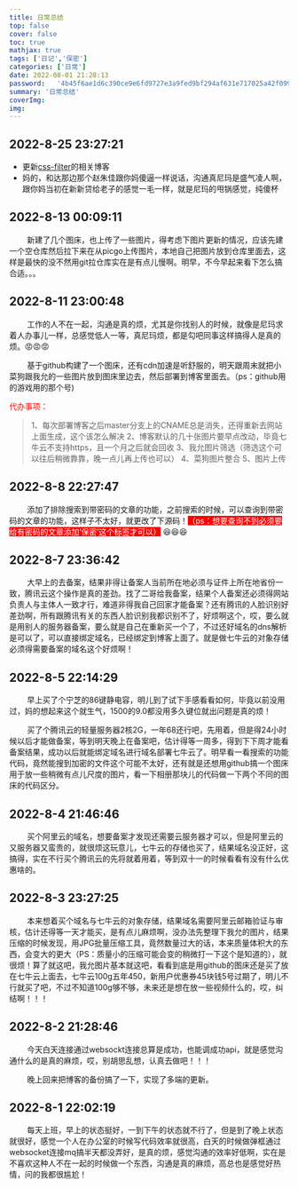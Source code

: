 ```yaml
---
title: 日常总结
top: false
cover: false
toc: true
mathjax: true
tags: ['日记','保密']
categories: ['日常']
date: 2022-08-01 21:28:13
password:	'4b45f6ae1d6c390ce9e6fd9727e3a9fed9bf294af631e717025a42f099848c8e'
summary: '日常总结'
coverImg:
img: 
---
```



## 2022-8-25 23:27:21
*	更新[css-filter](/2022/08/25/浅谈css滤镜-filter/)的相关博客
* 妈的，和达那边那个赵朱佳跟你妈傻逼一样说话，沟通真尼玛是盛气凌人啊，跟你妈当初在新新贷给老子的感觉一毛一样，就是尼玛的甩锅感觉，纯傻杯

## 2022-8-13 00:09:11
<p style="text-indent:32px;">新建了几个图床，也上传了一些图片，得考虑下图片更新的情况，应该先建一个空仓库然后拉下来在从picgo上传图片，本地自己把图片放到仓库里面去，这样是最快的没不然用git拉仓库实在是有点儿慢啊。明早，不今早起来看下怎么搞合适。。。</p>


## 2022-8-11 23:00:48
<p style="text-indent:32px;">工作的人不在一起，沟通是真的烦，尤其是你找别人的时候，就像是尼玛求着人办事儿一样，总感觉低人一等，真尼玛烦，都是勾吧同事这样搞得人是真的烦。😡😡😡</p>
<p style="text-indent:32px;">基于github构建了一个图床，还有cdn加速是听舒服的，明天跟周末就把小菜狗跟我允的一些图片放到图床里边去，然后部署到博客里面去。（ps：github用的游戏用的那个号)</p>

<font color="red">代办事项：</font>

> 1、每次部署博客之后master分支上的CNAME总是消失，还得重新去网站上面生成，这个该怎么解决
> 2、博客默认的几十张图片要早点改动，毕竟七牛云不支持https，且一个月之后就会回收
> 3、我允图片筛选（筛选这个可以往后稍微靠靠，晚一点儿再上传也可以）
> 4、菜狗图片整合
> 5、图片上传

## 2022-8-8 22:27:47
<p style="text-indent:32px;">添加了排除搜索到带密码的文章的功能，之前搜索的时候，可以查询到带密码的文章的功能，这样子不太好，就更改了下源码！<span style="background:red;color:white;">（ps：想要查询不到必须要给有密码的文章添加‘保密’这个标签才可以）</span>	😆😆😆</p>

## 2022-8-7 23:36:42
<p style="text-indent:32px;">大早上的去备案，结果非得让备案人当前所在地必须与证件上所在地省份一致，腾讯云这个操作是真的差劲。找了二哥给我备案，结果个人备案还必须得网站负责人与主体人一致才行，难道非得我自己回家才能备案？还有腾讯的人脸识别好差劲啊，所有跟腾讯有关的东西人脸识别我都识别不了，好烦啊这个，哎，要么就是用别人的服务器备案，要么就是自己在重新买一个了，不过还好域名的dns解析是可以了，可以直接绑定域名，已经绑定到博客上面了。就是做七牛云的对象存储必须得需要备案的域名这个好烦啊！</p>

## 2022-8-5 22:14:29
<p style="text-indent:32px;">早上买了个宁芝的86键静电容，明儿到了试下手感看看如何，毕竟以前没用过，妈的想起来这个就生气，1500的9.0都没用多久键位就出问题是真的烦！</p>
<p style="text-indent:32px;">买了个腾讯云的轻量服务器2核2G，一年68还行吧，先用着，但是得24小时候以后才能做备案，等到明天晚上在备案吧，估计得等一周多，得到下下周才能看备案结果，成功以后就能绑定域名进行域名部署七牛云了。明早看一看搜索的功能代码，竟然能搜到加密的文件这个可能不太好，还有就是还想用github搞一个图床用于放一些稍微有点儿尺度的图片，看一下相册那块儿的代码做一下两个不同的图床的代码区分。</p>

## 2022-8-4 21:46:46
<p style="text-indent:32px;">买个阿里云的域名，想要备案才发现还需要云服务器才可以，但是阿里云的又服务器又蛮贵的，就很烦这玩意儿，七牛云的存储也买了，结果域名没正好，这搞得，实在不行买个腾讯云的先将就着用着，等到双十一的时候看看有没有什么优惠啥的。</p>

## 2022-8-3 23:27:25
<p style="text-indent:32px;">本来想着买个域名与七牛云的对象存储，结果域名需要阿里云邮箱验证与审核，估计还得等一天才能买，是有点儿麻烦啊，没办法先整理下我允的图片，结果压缩的时候发现，用JPG批量压缩工具，竟然数量过大的话，本来质量体积大的东西，会变大的更大（PS：质量小的压缩可能会变的稍微打一下这个是知道的），就很烦！算了就这吧，我允图片基本就这吧，看看到底是用github的图床还是买了放在七牛云上面去，七牛云100g五年450，新用户优惠券45块钱5号过期了，明儿不行就买了吧，不过不知道100g够不够，未来还是想在放一些视频什么的，哎，纠结啊！！！</p>

## 2022-8-2 21:28:46
<p style="text-indent:32px;">今天白天连接通过websockt连接总算是成功，也能调成功api，就是感觉沟通什么的是真的麻烦，哎，别胡思乱想，认真去做吧！！！</p>
<p style="text-indent:32px;">晚上回来把博客的备份搞了一下，实现了多端的更新。</p>

## 2022-8-1 22:02:19
<p style="text-indent:32px;">每天上班，早上的状态挺好，一到下午的状态就不行了，但是到了晚上状态就很好，感觉一个人在办公室的时候写代码效率就很高，白天的时候做弹框通过websocket连接mq搞半天都没弄好，是真的烦，感觉沟通的效率好低啊，实在是不喜欢这种人不在一起的时候做一个东西，沟通是真的麻烦，高总也是感觉好热情，问的我都很尴尬！</p>


